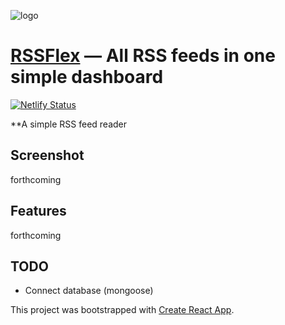 

<p class="text-align:center">
<img src="https://rssflex.netlify.com/favicon.png" alt="logo" title="logo" />
</a>

# [RSSFlex](https://rssflex.netlify.com) — All RSS feeds in one simple dashboard

[![Netlify Status](https://api.netlify.com/api/v1/badges/edfb2794-7483-445a-8454-0509efc7d580/deploy-status)](https://app.netlify.com/sites/rssflex/deploys)

**A simple RSS feed reader

## Screenshot
forthcoming

## Features
forthcoming

## TODO
- Connect database (mongoose)

This project was bootstrapped with [Create React App](https://github.com/facebook/create-react-app).